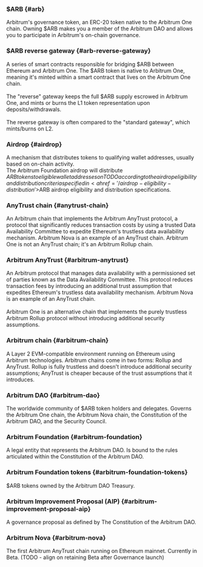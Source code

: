 <div class="hidden-glossary">

### $ARB {#arb}
Arbitrum's governance token, an ERC-20 token native to the Arbitrum One chain. Owning $ARB makes you a member of the Arbitrum DAO and allows you to participate in Arbitrum's on-chain governance.

### $ARB reverse gateway {#arb-reverse-gateway}
A series of smart contracts responsible for bridging $ARB between Ethereum and Arbitrum One. The $ARB token is native to Arbitrum One, meaning it's minted within a smart contract that lives on the Arbitrum One chain.<br />
<br />
The "reverse" gateway keeps the full $ARB supply escrowed in Arbitrum One, and mints or burns the L1 token representation upon deposits/withdrawals.<br />
<br />
The reverse gateway is often compared to the "standard gateway", which mints/burns on L2.

### Airdrop {#airdrop}
A mechanism that distributes tokens to qualifying wallet addresses, usually based on on-chain activity.<br/>The Arbitrum Foundation airdrop will distribute $ARB tokens to eligible wallet addresses on TODO according to the airdrop eligibility and distribution criteria specified in <a href='/airdrop-eligibility-distribution'>$ARB airdrop eligibility and distribution specifications</a>.

### AnyTrust chain {#anytrust-chain}
An Arbitrum chain that implements the Arbitrum AnyTrust protocol, a protocol that significantly reduces transaction costs by using a trusted Data Availability Committee to expedite Ethereum's trustless data availability mechanism. Arbitrum Nova is an example of an AnyTrust chain. Arbitrum One is not an AnyTrust chain; it's an Arbitrum Rollup chain.

### Arbitrum AnyTrust {#arbitrum-anytrust}
An Arbitrum protocol that manages data availability with a permissioned set of parties known as the Data Availability Committee. This protocol reduces transaction fees by introducing an additional trust assumption that expedites Ethereum's trustless data availability mechanism. Arbitrum Nova is an example of an AnyTrust chain.<br/><br/>Arbitrum One is an alternative chain that implements the purely trustless Arbitrum Rollup protocol without introducing additional security assumptions.

### Arbitrum chain {#arbitrum-chain}
A Layer 2 EVM-compatible environment running on Ethereum using Arbitrum technologies. Arbitrum chains come in two forms: Rollup and AnyTrust. Rollup is fully trustless and doesn't introduce additional security assumptions; AnyTrust is cheaper because of the trust assumptions that it introduces.

### Arbitrum DAO {#arbitrum-dao}
The worldwide community of $ARB token holders and delegates. Governs the Arbitrum One chain, the Arbitrum Nova chain, the Constitution of the Arbitrum DAO, and the Security Council.

### Arbitrum Foundation {#arbitrum-foundation}
A legal entity that represents the Arbitrum DAO. Is bound to the rules articulated within the Constitution of the Arbitrum DAO.

### Arbitrum Foundation tokens {#arbitrum-foundation-tokens}
$ARB tokens owned by the Arbitrum DAO Treasury.

### Arbitrum Improvement Proposal (AIP) {#arbitrum-improvement-proposal-aip}
A governance proposal as defined by The Constitution of the Arbitrum DAO.

### Arbitrum Nova {#arbitrum-nova}
The first Arbitrum AnyTrust chain running on Ethereum mainnet. Currently in Beta. (TODO - align on retaining Beta after Governance launch)


</div>
